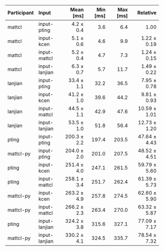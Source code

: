 | Participant | Input | Mean [ms] | Min [ms] | Max [ms] | Relative |
|:---|:---|---:|---:|---:|---:|
| mattcl | input-pting | 4.2 ± 0.4 | 3.6 | 6.4 | 1.00 |
| mattcl | input-kcen | 5.1 ± 0.6 | 4.6 | 9.9 | 1.22 ± 0.19 |
| mattcl | input-mattcl | 5.2 ± 0.4 | 4.7 | 7.3 | 1.24 ± 0.15 |
| mattcl | input-lanjian | 6.3 ± 0.7 | 5.7 | 11.7 | 1.49 ± 0.22 |
| lanjian | input-pting | 33.4 ± 1.1 | 32.2 | 36.5 | 7.95 ± 0.78 |
| lanjian | input-kcen | 41.2 ± 1.0 | 39.6 | 44.2 | 9.81 ± 0.93 |
| lanjian | input-mattcl | 44.5 ± 1.1 | 42.9 | 47.6 | 10.59 ± 1.01 |
| lanjian | input-lanjian | 53.5 ± 1.0 | 51.8 | 56.4 | 12.73 ± 1.20 |
| pting | input-pting | 200.3 ± 2.2 | 197.4 | 203.5 | 47.64 ± 4.43 |
| mattcl-py | input-pting | 204.0 ± 2.0 | 201.0 | 207.5 | 48.52 ± 4.51 |
| pting | input-kcen | 251.4 ± 4.0 | 247.1 | 261.5 | 59.79 ± 5.60 |
| pting | input-mattcl | 258.1 ± 3.4 | 251.7 | 262.4 | 61.39 ± 5.73 |
| mattcl-py | input-kcen | 263.2 ± 4.9 | 257.8 | 274.5 | 62.60 ± 5.90 |
| mattcl-py | input-mattcl | 266.2 ± 2.3 | 263.4 | 270.0 | 63.32 ± 5.87 |
| pting | input-lanjian | 324.2 ± 3.8 | 315.6 | 327.1 | 77.09 ± 7.17 |
| mattcl-py | input-lanjian | 330.2 ± 4.1 | 324.5 | 335.7 | 78.54 ± 7.32 |
